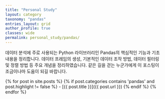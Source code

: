 ```yaml
---
title: "Personal Study"
layout: category
taxonomy: "pandas"
entries_layout: grid
author_profile: true
classes: wide
permalink: personal_study/pandas/
---
```


데이터 분석에 주로 사용되는 Python 라이브러리인 Pandas의 핵심적인 기능과 기초내용을 정리합니다. 데이터 프레임의 생성, 기본적인 데이터 조작 방법, 데이터 필터링 및 정렬 방법 등 주요 개념을 정리하였습니다. 같은 길을 걷는 누군가에게 이 포스팅이 조금이나마 도움이 되길 바랍니다.

{% for post in site.posts %}
  {% if post.categories contains 'pandas' and post.highlight != false %}
    - [{{ post.title }}]({{ post.url }})
  {% endif %}
{% endfor %}

